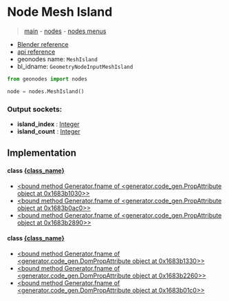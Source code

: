 # Node Mesh Island

> [main](../structure.md) - [nodes](nodes.md) - [nodes menus](nodes_menus.md)

- [Blender reference](https://docs.blender.org/manual/en/latest/modeling/geometry_nodes/mesh/mesh_island.html)
- [api reference](https://docs.blender.org/api/current/bpy.types.GeometryNodeInputMeshIsland.html)
- geonodes name: `MeshIsland`
- bl_idname: `GeometryNodeInputMeshIsland`

```python
from geonodes import nodes

node = nodes.MeshIsland()
```

### Output sockets:

- **island_index** : [Integer](Integer.md)
- **island_count** : [Integer](Integer.md)

## Implementation

#### class [{class_name}]({class_name}.md)

 - [<bound method Generator.fname of <generator.code_gen.PropAttribute object at 0x1683b1030>>](Mesh.md#island-property)
 - [<bound method Generator.fname of <generator.code_gen.PropAttribute object at 0x1683b0ac0>>](Mesh.md#island_index-property)
 - [<bound method Generator.fname of <generator.code_gen.PropAttribute object at 0x1683b2890>>](Mesh.md#island_count-property)
#### class [{class_name}]({class_name}.md)

 - [<bound method Generator.fname of <generator.code_gen.DomPropAttribute object at 0x1683b1330>>](Face.md#island-property)
 - [<bound method Generator.fname of <generator.code_gen.DomPropAttribute object at 0x1683b2260>>](Face.md#island_index-property)
 - [<bound method Generator.fname of <generator.code_gen.DomPropAttribute object at 0x1683b01c0>>](Face.md#island_count-property)
